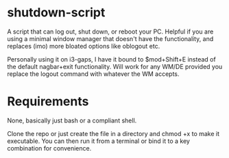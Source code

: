# shutdown-script
A script that can log out, shut down, or reboot your PC. Helpful if you are using a minimal window manager that doesn't have the functionality, and replaces (imo) more bloated options like oblogout etc. 

Personally using it on i3-gaps, I have it bound to $mod+Shift+E instead of the default nagbar+exit functionality. Will work for any WM/DE provided you replace the logout command with whatever the WM accepts.

# Requirements
None, basically just bash or a compliant shell.

Clone the repo or just create the file in a directory and chmod +x to make it executable. You can then run it from a terminal or bind it to a key combination for convenience.
